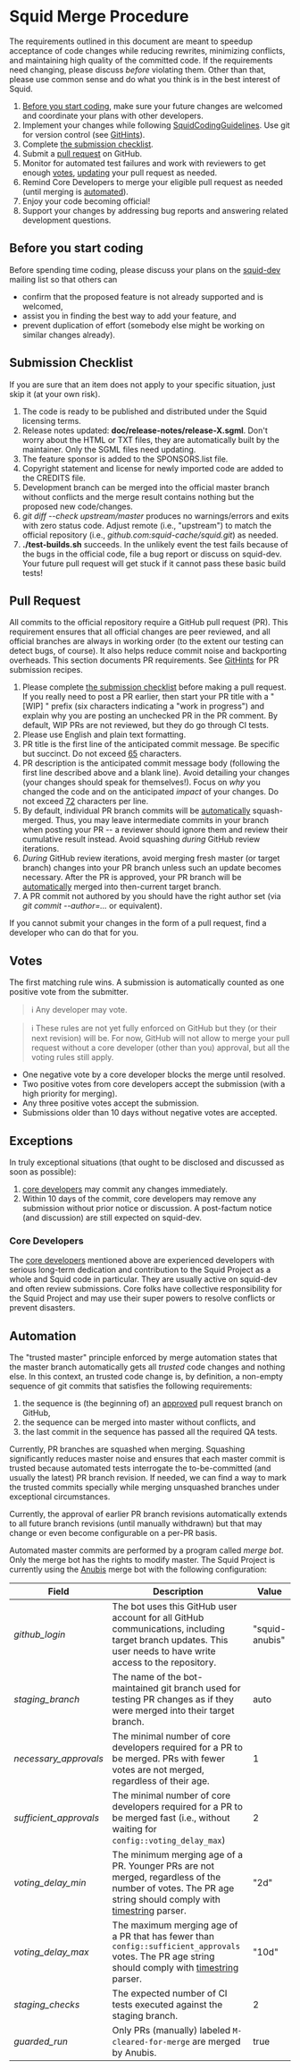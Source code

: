 ---
---
# Squid Merge Procedure

The requirements outlined in this document are meant to speedup
acceptance of code changes while reducing rewrites, minimizing
conflicts, and maintaining high quality of the committed code. If the
requirements need changing, please discuss *before* violating them.
Other than that, please use common sense and do what you think is in the
best interest of Squid.

1. [Before you start coding](#before-you-start-coding), make sure
    your future changes are welcomed and coordinate your plans with
    other developers.
2. Implement your changes while following
    [SquidCodingGuidelines](/DeveloperResources/SquidCodingGuidelines).
    Use git for version control (see [GitHints](/DeveloperResources/GitHints)).
3. Complete [the submission checklist](#submission-checklist).
4. Submit a [pull request](#pull-request) on GitHub.
5. Monitor for automated test failures and work with reviewers to get
    enough [votes](#votes),
    [updating](/DeveloperResources/GitHints#update-a-previously-submitted-pull-request)
    your pull request as needed.
6. Remind Core Developers to merge your eligible pull request as needed
    (until merging is [automated](#automation)).
7. Enjoy your code becoming official\!
8. Support your changes by addressing bug reports and answering related
    development questions.

## Before you start coding

Before spending time coding, please discuss your plans on the
[squid-dev](http://www.squid-cache.org/Support/mailing-lists.html#squid-dev)
mailing list so that others can

- confirm that the proposed feature is not already supported and is
    welcomed,
- assist you in finding the best way to add your feature, and
- prevent duplication of effort (somebody else might be working on
    similar changes already).

## Submission Checklist

If you are sure that an item does not apply to your specific situation,
just skip it (at your own risk).

1. The code is ready to be published and distributed under the Squid
    licensing terms.
2. Release notes updated: **doc/release-notes/release-X.sgml**. Don't
    worry about the HTML or TXT files, they are automatically built by
    the maintainer. Only the SGML files need updating.
3. The feature sponsor is added to the SPONSORS.list file.
4. Copyright statement and license for newly imported code are added to
    the CREDITS file.
5. Development branch can be merged into the official master branch
    without conflicts and the merge result contains nothing but the
    proposed new code/changes.
6. *git diff --check upstream/master* produces no warnings/errors and
    exits with zero status code. Adjust remote (i.e., "upstream") to
    match the official repository (i.e., *github.com:squid-cache/squid.git*)
    as needed.
7. **./test-builds.sh** succeeds. In the unlikely event the test fails
    because of the bugs in the official code, file a bug report or
    discuss on squid-dev. Your future pull request will get stuck if it
    cannot pass these basic build tests\!

## Pull Request

All commits to the official repository require a GitHub pull request
(PR). This requirement ensures that all official changes are peer
reviewed, and all official branches are always in working order (to the
extent our testing can detect bugs, of course). It also helps reduce
commit noise and backporting overheads. This section documents PR
requirements. See [GitHints](/DeveloperResources/GitHints)
for PR submission recipes.

1. Please complete [the submission checklist](#submission-checklist)
    before making a pull request. If you really need to post a PR
    earlier, then start your PR title with a "\[WIP\] " prefix (six
    characters indicating a "work in progress") and explain why you are
    posting an unchecked PR in the PR comment. By default, WIP PRs are
    not reviewed, but they do go through CI tests.
2. Please use English and plain text formatting.
3. PR title is the first line of the anticipated commit message. Be
    specific but succinct. Do not exceed
    [65](https://github.com/measurement-factory/anubis#commit-message)
    characters.
4. PR description is the anticipated commit message body (following the
    first line described above and a blank line). Avoid detailing your
    changes (your changes should speak for themselves\!). Focus on *why*
    you changed the code and on the anticipated *impact* of your
    changes. Do not exceed
    [72](https://github.com/measurement-factory/anubis#commit-message)
    characters per line.
5. By default, individual PR branch commits will be
    [automatically]((#automation)) squash-merged. Thus, you may leave
    intermediate commits in your branch when posting your PR -- a
    reviewer should ignore them and review their cumulative result
    instead. Avoid squashing *during* GitHub review iterations.
6. *During* GitHub review iterations, avoid merging fresh master (or
    target branch) changes into your PR branch unless such an update
    becomes necessary. After the PR is approved, your PR branch will be
    [automatically]((#automation)) merged into then-current target branch.
7. A PR commit not authored by you should have the right author set
    (via *git commit --author=...* or equivalent).

If you cannot submit your changes in the form of a pull request, find a
developer who can do that for you.

## Votes

The first matching rule wins. A submission is automatically counted as
one positive vote from the submitter.

> :information_source:
    Any developer may vote.

> :information_source:
    These rules are not yet fully enforced on GitHub but they (or their
    next revision) will be. For now, GitHub will not allow to merge your
    pull request without a core developer (other than you) approval, but
    all the voting rules still apply.

- One negative vote by a core developer blocks the merge until
    resolved.
- Two positive votes from core developers accept the submission (with
    a high priority for merging).
- Any three positive votes accept the submission.
- Submissions older than 10 days without negative votes are accepted.

## Exceptions

In truly exceptional situations (that ought to be disclosed and
discussed as soon as possible):

1. [core developers](/WhoWeAre) may commit any changes immediately.
2. Within 10 days of the commit, core developers may remove any
    submission without prior notice or discussion. A post-factum notice
    (and discussion) are still expected on squid-dev.

### Core Developers

The [core developers](/WhoWeAre)
mentioned above are experienced developers with serious long-term
dedication and contribution to the Squid Project as a whole and Squid
code in particular. They are usually active on squid-dev and often
review submissions. Core folks have collective responsibility for the
Squid Project and may use their super powers to resolve conflicts or
prevent disasters.

## Automation

The "trusted master" principle enforced by merge automation states that
the master branch automatically gets all *trusted* code changes and
nothing else. In this context, an trusted code change is, by definition,
a non-empty sequence of git commits that satisfies the following
requirements:

1. the sequence is (the beginning of) an [approved](#votes) pull
    request branch on GitHub,
2. the sequence can be merged into master without conflicts, and
3. the last commit in the sequence has passed all the required QA
    tests.

Currently, PR branches are squashed when merging. Squashing
significantly reduces master noise and ensures that each master commit
is trusted because automated tests interrogate the to-be-committed (and
usually the latest) PR branch revision. If needed, we can find a way to
mark the trusted commits specially while merging unsquashed branches
under exceptional circumstances.

Currently, the approval of earlier PR branch revisions automatically
extends to all future branch revisions (until manually withdrawn) but
that may change or even become configurable on a per-PR basis.

Automated master commits are performed by a program called *merge bot*.
Only the merge bot has the rights to modify master. The Squid Project is
currently using the
[Anubis](https://github.com/measurement-factory/anubis#readme) merge bot
with the following configuration:

| Field | Description | Value |
| ----- | ----------- | ----- |
| *github_login* | The bot uses this GitHub user account for all GitHub communications, including target branch updates. This user needs to have write access to the repository. | "squid-anubis" |
| *staging_branch* | The name of the bot-maintained git branch used for testing PR changes as if they were merged into their target branch. | auto |
| *necessary_approvals* | The minimal number of core developers required for a PR to be merged. PRs with fewer votes are not merged, regardless of their age. | 1 |
| *sufficient_approvals* | The minimal number of core developers required for a PR to be merged fast (i.e., without waiting for `config::voting_delay_max`) | 2 |
| *voting_delay_min* | The minimum merging age of a PR. Younger PRs are not merged, regardless of the number of votes. The PR age string should comply with [timestring](https://github.com/mike182uk/timestring) parser. | "2d" |
| *voting_delay_max* | The maximum merging age of a PR that has fewer than `config::sufficient_approvals` votes. The PR age string should comply with [timestring](https://github.com/mike182uk/timestring) parser. | "10d" |
| *staging_checks* | The expected number of CI tests executed against the staging branch. | 2 |
| *guarded_run* | Only PRs (manually) labeled `M-cleared-for-merge` are merged by Anubis. | true |
